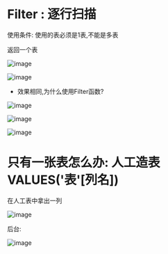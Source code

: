 # Filter : 逐行扫描

使用条件: 使用的表必须是1表,不能是多表

返回一个表

![image](https://user-images.githubusercontent.com/117897416/236466872-b9a40d4a-0513-4f10-b69d-635b3e9cdd96.png)

![image](https://user-images.githubusercontent.com/117897416/236465384-fd798a79-b2f0-4afc-ba4f-212ff6811b56.png)

- 效果相同,为什么使用Filter函数?

![image](https://user-images.githubusercontent.com/117897416/236466030-94b13064-7172-4855-bb8d-b6840c270855.png)

![image](https://user-images.githubusercontent.com/117897416/236468038-ab326b1b-ac4c-4a65-aa75-37a6de3ecd9f.png)


![image](https://user-images.githubusercontent.com/117897416/236468184-3ca3fce1-df13-476e-ae04-310e049a8f4f.png)

# 只有一张表怎么办: 人工造表 VALUES('表'[列名])

在人工表中拿出一列 

![image](https://user-images.githubusercontent.com/117897416/236470576-770e106c-2e66-4b95-b74d-a91daf53c319.png)

后台:

![image](https://user-images.githubusercontent.com/117897416/236469515-fdd54537-35fc-48cb-8021-5249711d5a51.png)
